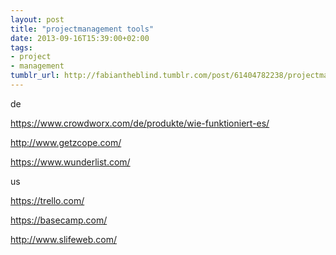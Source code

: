 ```yaml
---
layout: post
title: "projectmanagement tools"
date: 2013-09-16T15:39:00+02:00
tags:
- project
- management
tumblr_url: http://fabiantheblind.tumblr.com/post/61404782238/projectmanagement-tools
---
```

de

https://www.crowdworx.com/de/produkte/wie-funktioniert-es/

http://www.getzcope.com/

https://www.wunderlist.com/

us

https://trello.com/

https://basecamp.com/

http://www.slifeweb.com/
